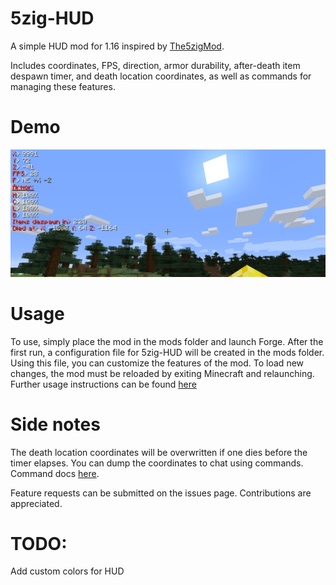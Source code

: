 # 5zig-HUD
A simple HUD mod for 1.16 inspired by [The5zigMod](https://github.com/5zig-reborn/The-5zig-Mod).

Includes coordinates, FPS, direction, armor durability, after-death item despawn timer, and death location coordinates, as well as commands for managing these features.

# Demo
![HUD Demo](https://github.com/doggo4242/5zig-HUD/raw/main/demo.png)

# Usage
To use, simply place the mod in the mods folder and launch Forge. After the first run, a configuration file for 5zig-HUD will be created in the mods folder. Using this file, you can customize the features of the mod. To load new changes, the mod must be reloaded by exiting Minecraft and relaunching. Further usage instructions can be found [here](https://github.com/doggo4242/5zig-HUD/wiki)

# Side notes
The death location coordinates will be overwritten if one dies before the timer elapses. You can dump the coordinates to chat using commands. Command docs [here](https://github.com/doggo4242/5zig-HUD/wiki).  

Feature requests can be submitted on the issues page.
Contributions are appreciated.

# TODO:
Add custom colors for HUD
